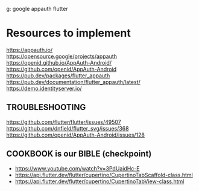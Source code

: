 g: google appauth flutter


# Resources to implement
https://appauth.io/ \
https://opensource.google/projects/appauth
https://openid.github.io/AppAuth-Android/
https://github.com/openid/AppAuth-Android
https://pub.dev/packages/flutter_appauth
https://pub.dev/documentation/flutter_appauth/latest/
https://demo.identityserver.io/


## TROUBLESHOOTING
https://github.com/flutter/flutter/issues/49507
https://github.com/dnfield/flutter_svg/issues/368
https://github.com/openid/AppAuth-Android/issues/128


## COOKBOOK is our BIBLE (checkpoint)
- https://www.youtube.com/watch?v=3PdUaidHc-E
- https://api.flutter.dev/flutter/cupertino/CupertinoTabScaffold-class.html
- https://api.flutter.dev/flutter/cupertino/CupertinoTabView-class.html
